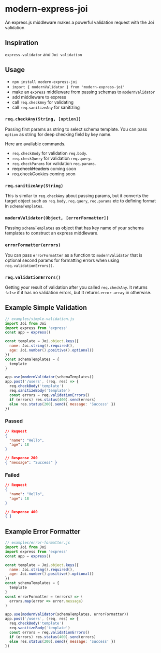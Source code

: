# modern-express-joi
An express.js middleware makes a powerful validation request with the Joi validation.

## Inspiration
`express-validator` and `Joi validation`

## Usage
- `npm install modern-express-joi`
- `import { modernValidator } from 'modern-express-joi'`
- make an `express` middleware from passing schemas to `modernValidator`
- add middleware to express
- call `req.checkAny` for validating
- call `req.sanitizeAny` for sanitizing

### `req.checkAny(String, [option])`
Passing first params as string to select schema template.
You can pass `option` as string for deep checking field by key name.

Here are available commands.
- `req.checkBody` for validation `req.body`.
- `req.checkQuery` for validation `req.query`.
- `req.checkParams` for validation `req.params`.
- ~~req.checkHeaders~~ coming soon
- ~~req.checkCookies~~ coming soon

### `req.sanitizeAny(String)`
This is similar to `req.checkAny` about passing params, but it converts the target object such as `req.body`, `req.query`, `req.params` etc to defining format in `schemaTemplates`.
<!-- Sanitize your object from locations  -->

### `modernValidator(Object, [errorFormatter])`
Passing `schemaTemplates` as object that has key name of your schema templates to construct an express middleware.

### `errorFormatter(errors)`
You can pass `errorFormatter` as a function to `modernValidator` that is optional second params for formatting errors when using `req.validationErrors()`.

### `req.validationErrors()`
Getting your result of validation after you called `req.checkAny`. It returns `false` if it has no validation errors, but It returns `error array` in otherwise.


## Example Simple Validation

```js
// examples/simple-validation.js
import Joi from Joi
import express from 'express'
const app = express()

const template = Joi.object.keys({
  name: Joi.string().required(),
  age: Joi.number().positive().optional()
})
const schemaTemplates = {
  template
}

app.use(modernValidator(schemaTemplates))
app.post('/users', (req, res) => {
  req.checkBody('template')
  req.sanitizeBody('template')
  const errors = req.validationErrors()
  if (errors) res.status(400).send(errors)
  else res.status(200).send({ message: 'Success' })
})
```

### Passed
```json
// Request
{
  "name": "Hello",
  "age": 18
}

// Response 200
{ "message": "Success" }
```

### Failed
```json
// Request
{
  "name": "Hello",
  "age": 18
}

// Response 400
{ }
```

## Example Error Formatter
```js
// examples/error-formatter.js
import Joi from Joi
import express from 'express'
const app = express()

const template = Joi.object.keys({
  name: Joi.string().required(),
  age: Joi.number().positive().optional()
})
const schemaTemplates = {
  template
}
const errorFormatter = (errors) => (
  errors.map(error => error.message)
)

app.use(modernValidator(schemaTemplates, errorFormatter))
app.post('/users', (req, res) => {
  req.checkBody('template')
  req.sanitizeBody('template')
  const errors = req.validationErrors()
  if (errors) res.status(400).send(errors)
  else res.status(200).send({ message: 'Success' })
})
```
